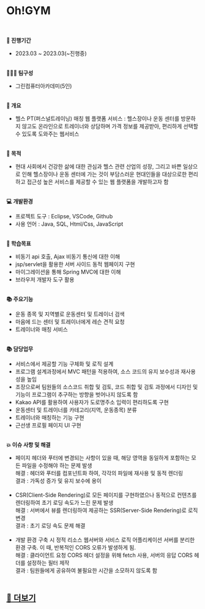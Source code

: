# Oh!GYM
<br>

<strong>📅 진행기간</strong>
- 2023.03 ~ 2023.03(~진행중)<br><br>


<strong>👩🏻‍💻 팀구성</strong>
- 그린컴퓨터아카데미(5인)<br><br>


<strong>🔎 개요</strong>
- 헬스 PT(퍼스널트레이닝) 매칭 웹 플랫폼 서비스
: 헬스장이나 운동 센터를 방문하지 않고도 온라인으로 트레이너와 상담하며 가격 정보를 제공받아, 편리하게 선택할 수 있도록 도와주는 웹서비스<br><br>


<strong>📌 목적</strong>
- 현대 사회에서 건강한 삶에 대한 관심과 헬스 관련 산업의 성장, 그리고 바쁜 일상으로 인해 헬스장이나 운동 센터에 가는 것이 부담스러운 현대인들을 대상으로한 편리하고 접근성 높은 서비스를 제공할 수 있는 웹 플랫폼을 개발하고자 함<br><br>


<strong>💻 개발환경</strong>
- 프로젝트 도구 : Eclipse, VSCode, Github
- 사용 언어 : Java, SQL, Html/Css, JavaScript<br><br>

<strong>📝 학습목표</strong>
- 비동기 api 호출, Ajax 비동기 통신에 대한 이해
- jsp/servlet을 활용한 서버 사이드 동적 웹페이지 구현
- 마이그레이션을 통해 Spring MVC에 대한 이해
- 브라우저 개발자 도구 활용<br><br>

<strong>📚 주요기능</strong>
- 운동 종목 및 지역별로 운동센터 및 트레이너 검색
- 마음에 드는 센터 및 트레이너에게 레슨 견적 요청
- 트레이너와 매칭 서비스<br><br>

<strong>📚 담당업무</strong>
- 서비스에서 제공할 기능 구체화 및 로직 설계
- 프로그램 설계과정에서 MVC 패턴을 적용하여, 소스 코드의 유지 보수성과 재사용성을 높임
- 조장으로써 팀원들의 소스코드 취합 및 검토,
  코드 취합 및 검토 과정에서 디자인 및 기능이 프로그램이 추구하는 방향을 벗어나지 않도록 함
- Kakao API를 활용하여 사용자가 도로명주소 입력이 편리하도록 구현
- 운동센터 및 트레이너를 카테고리(지역, 운동종목) 분류
- 트레이너와 매칭하는 기능 구현
- 근선생 프로필 페이지 UI 구현<br><br>

<strong>💥 이슈 사항 및 해결</strong>
- 페이지 헤더와 푸터에 변경되는 사항이 있을 때, 해당 영역을 동일하게 포함하는 모든 파일을 수정해야 하는 문제 발생<br>
해결 : 헤더와 푸터를 컴포넌트화 하여, 각각의 파일에 재사용 및 동적 렌더링<br>
결과 : 가독성 증가 및 유지 보수에 용이<br><br>
- CSR(Client-Side Rendering)로 모든 페이지를 구현하였으나 동적으로 컨텐츠를 렌더링하여 초기 로딩 속도가 느린 문제 발생<br>
해결 : 서버에서 뷰를 렌더링하여 제공하는 SSR(Server-Side Rendering)로 로직 변경<br>
결과 : 초기 로딩 속도 문제 해결<br><br>
- 개발 환경 구축 시 정적 리소스 웹서버와 서비스 로직 어플리케이션 서버를 분리한 환경 구축. 이 때, 반복적인 CORS 오류가 발생하게 됨.<br>
해결 : 클라이언트 요청 CORS 헤더 설정을 위해 fetch 사용, 서버의 응답 CORS 헤더를 설정하는 필터 제작<br>
결과 : 팀원들에게 공유하여 불필요한 시간을 소모하지 않도록 함<br><br>


<h2><a href="#">💌 더보기</a></h2><br><br>
